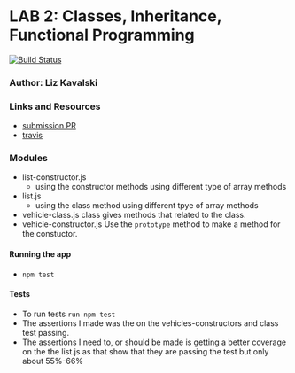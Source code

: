 
# LAB 2: Classes, Inheritance, Functional Programming
[![Build Status](https://travis-ci.com/liz-kavalski-401-advanced-javascript/lab-02.svg?branch=master)](https://travis-ci.com/liz-kavalski-401-advanced-javascript/lab-02)

### Author: Liz Kavalski

### Links and Resources
* [submission PR](https://github.com/liz-kavalski-401-advanced-javascript/lab-02/pull/3)
* [travis](https://travis-ci.com/liz-kavalski-401-advanced-javascript/lab-02)


### Modules
* list-constructor.js
  * using the constructor methods using different type of array methods
* list.js
  * using the class method using different tpye of array methods
* vehicle-class.js
 class gives methods that related to the class.
* vehicle-constructor.js
 Use the `prototype` method to make a method for the constuctor. 

#### Running the app
* `npm test`
  
#### Tests
* To run tests `run npm test`
* The assertions I made was the on the vehicles-constructors and class test passing. 
* The assertions  I need to, or should be made is getting a better coverage on the the list.js as that show that they are passing the test but only about 55%-66%

